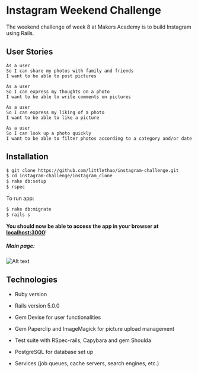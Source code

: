 # Instagram Weekend Challenge

The weekend challenge of week 8 at Makers Academy is to build Instagram using Rails.

## User Stories

```
As a user  
So I can share my photos with family and friends   
I want to be able to post pictures

As a user
So I can express my thoughts on a photo
I want to be able to write comments on pictures  

As a user   
So I can express my liking of a photo  
I want to be able to like a picture  

As a user  
So I can look up a photo quickly  
I want to be able to filter photos according to a category and/or date  
```

## Installation

```sh
$ git clone https://github.com/littlethao/instagram-challenge.git
$ cd instagram-challenge/instagram_clone
$ rake db:setup
$ rspec
```

To run app:

```sh
$ rake db:migrate
$ rails s
```

**You should now be able to access the app in your browser at [localhost:3000](http://localhost:3000)**!

##### Main page:

![Alt text](http://i.imgur.com/c7kjEZ3.png)

## Technologies

* Ruby version

* Rails version 5.0.0

* Gem Devise for user functionalities

* Gem Paperclip and ImageMagick for picture upload management

* Test suite with RSpec-rails, Capybara and gem Shoulda

* PostgreSQL for database set up

* Services (job queues, cache servers, search engines, etc.)
